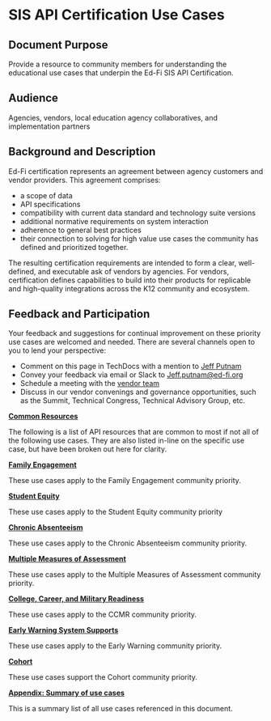 # SIS API Certification Use Cases

## Document Purpose

Provide a resource to community members for understanding the educational use
cases that underpin the Ed-Fi SIS API Certification.

## Audience

Agencies, vendors, local education agency collaboratives, and implementation
partners

## Background and Description

Ed-Fi certification represents an agreement between agency customers and vendor
providers. This agreement comprises:

* a scope of data
* API specifications
* compatibility with current data standard and technology suite versions
* additional normative requirements on system interaction
* adherence to general best practices
* their connection to solving for high value use cases the community has defined
  and prioritized together.

The resulting certification requirements are intended to form a clear,
well-defined, and executable ask of vendors by agencies. For vendors,
certification defines capabilities to build into their products for replicable
and high-quality integrations across the K12 community and ecosystem.

## Feedback and Participation

Your feedback and suggestions for continual improvement on these priority use
cases are welcomed and needed. There are several channels open to you to lend
your perspective:

* Comment on this page in TechDocs with a mention to
  [Jeff Putnam](https://edfi.atlassian.net/wiki/people/630e7c61d8850343ef584307?ref=confluence)
* Convey your feedback via email or Slack to
  [Jeff.putnam@ed-fi.org](mailto:Jeff.putnam@ed-fi.org)
* Schedule a meeting with
  the [vendor team](https://go.oncehub.com/EdFiJeffPutnam)
* Discuss in our vendor convenings and governance opportunities, such as the
  Summit, Technical Congress, Technical Advisory Group, etc.

**[Common Resources](./api-resources-common-to-all-use-cases.md)**

The following is a list of API resources that are common to most if not all of
the following use cases. They are also listed in-line on the specific use case,
but have been broken out here for clarity.

**[Family Engagement](./family-engagement.md)**

These use cases apply to the Family Engagement community priority.

**[Student Equity](./student-equity.md)**

These use cases apply to the Student Equity community priority

**[Chronic Absenteeism](./chronic-absenteeism.md)**

These use cases apply to the Chronic Absenteeism community priority.

**[Multiple Measures of Assessment](./multiple-measures-of-assessment.md)**

These use cases apply to the Multiple Measures of Assessment community priority.

**[College, Career, and Military Readiness](./college-career-and-military-readiness-ccmr.md)**

These use cases apply to the CCMR community priority.

**[Early Warning System Supports](./early-warning-system-supports.md)**

These use cases apply to the Early Warning community priority.

**[Cohort](./cohort.md)**

These use cases support the Cohort community priority.

**[Appendix: Summary of use cases](./appendix-summary-of-use-cases.md)**

This is a summary list of all use cases referenced in this document.
